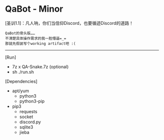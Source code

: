 # QaBot - Minor

[圣训1.1]：凡人呐，你们当信仰Discord，也要循迹Discord的道路！

    QaBot的骨头版……
    不清楚具体操作需求的我一脸懵逼=_=
    那就先假装写个working artifact吧 :(
---

[Run]
  * 7z x QA-Snake.7z (optional)
  * sh ./run.sh

[Dependencies]
  * apt/yum
    * python3
    * python3-pip
  * pip3
    * requests
    * socket
    * discord.py
    * sqlite3
    * jieba
